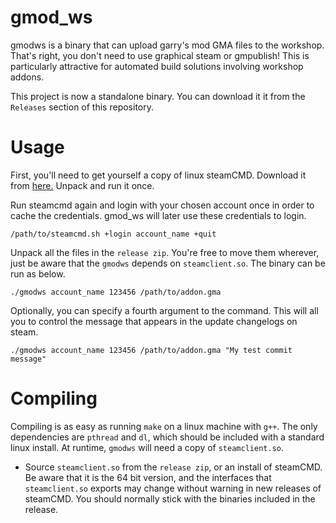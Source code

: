 # gmod_ws
gmodws is a binary that can upload garry's mod GMA files to the workshop. That's right, you don't need to use graphical steam or gmpublish! This is particularly attractive for automated build solutions involving workshop addons. 

This project is now a standalone binary. You can download it it from the `Releases` section of this repository. 

# Usage
First, you'll need to get yourself a copy of linux steamCMD. Download it from [here.](https://steamcdn-a.akamaihd.net/client/installer/steamcmd_linux.tar.gz) Unpack and run it once. 

Run steamcmd again and login with your chosen account once in order to cache the credentials. gmod_ws will later use these credentials to login. 
```
/path/to/steamcmd.sh +login account_name +quit
```

Unpack all the files in the `release zip`. You're free to move them wherever, just be aware that the `gmodws` depends on `steamclient.so`. The binary can be run as below.

```
./gmodws account_name 123456 /path/to/addon.gma
```

Optionally, you can specify a fourth argument to the command. This will all you to control the message that appears in the update changelogs on steam. 
```
./gmodws account_name 123456 /path/to/addon.gma "My test commit message"
```

# Compiling

Compiling is as easy as running `make` on a linux machine with `g++`. The only dependencies are `pthread` and `dl`, which should be included with a standard linux install. At runtime, `gmodws` will need a copy of `steamclient.so`. 

- Source `steamclient.so` from the `release zip`, or an install of steamCMD. Be aware that it is the 64 bit version, and the interfaces that `steamclient.so` exports may change without warning in new releases of steamCMD. You should normally stick with the binaries included in the release. 
